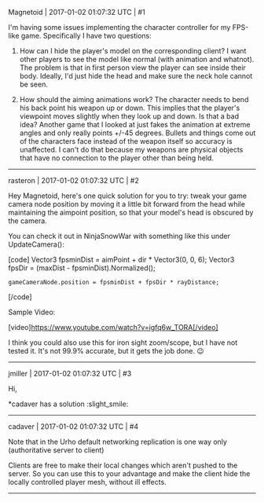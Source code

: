 Magnetoid | 2017-01-02 01:07:32 UTC | #1

I'm having some issues implementing the character controller for my FPS-like game. Specifically I have two questions:

1) How can I hide the player's model on the corresponding client? I want other players to see the model like normal (with animation and whatnot). The problem is that in first person view the player can see inside their body. Ideally, I'd just hide the head and make sure the neck hole cannot be seen.

2) How should the aiming animations work? The character needs to bend his back point his weapon up or down. This implies that the player's viewpoint moves slightly when they look up and down. Is that a bad idea? Another game that I looked at just fakes the animation at extreme angles and only really points +/-45 degrees. Bullets and things come out of the characters face instead of the weapon itself so accuracy is unaffected. I can't do that because my weapons are physical objects that have no connection to the player other than being held.

-------------------------

rasteron | 2017-01-02 01:07:32 UTC | #2

Hey Magnetoid, here's one quick solution for you to try: tweak your game camera node position by moving it a little bit forward from the head while maintaining the aimpoint position, so that your model's head is obscured by the camera.

You can check it out in NinjaSnowWar with something like this under UpdateCamera():

[code]
    Vector3 fpsminDist = aimPoint + dir * Vector3(0, 0, 6);
    Vector3 fpsDir = (maxDist - fpsminDist).Normalized();

    gameCameraNode.position = fpsminDist + fpsDir * rayDistance;
[/code]

Sample Video:

[video]https://www.youtube.com/watch?v=igfq6w_TORA[/video]


I think you could also use this for iron sight zoom/scope, but I have not tested it. It's not 99.9% accurate, but it gets the job done. :wink:

-------------------------

jmiller | 2017-01-02 01:07:32 UTC | #3

Hi,

*cadaver has a solution  :slight_smile:

-------------------------

cadaver | 2017-01-02 01:07:32 UTC | #4

Note that in the Urho default networking replication is one way only (authoritative server to client)

Clients are free to make their local changes which aren't pushed to the server. So you can use this to your advantage and make the client hide the locally controlled player mesh, without ill effects.

-------------------------

